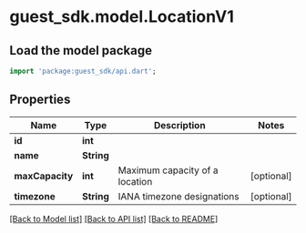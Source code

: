 # guest_sdk.model.LocationV1

## Load the model package
```dart
import 'package:guest_sdk/api.dart';
```

## Properties
Name | Type | Description | Notes
------------ | ------------- | ------------- | -------------
**id** | **int** |  | 
**name** | **String** |  | 
**maxCapacity** | **int** | Maximum capacity of a location | [optional] 
**timezone** | **String** |  IANA timezone designations | [optional] 

[[Back to Model list]](../README.md#documentation-for-models) [[Back to API list]](../README.md#documentation-for-api-endpoints) [[Back to README]](../README.md)


